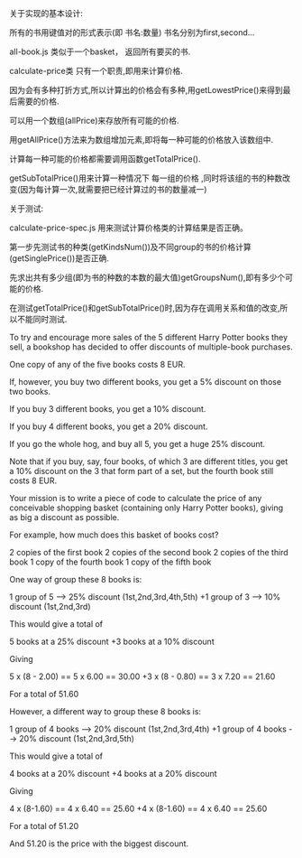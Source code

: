 关于实现的基本设计:

所有的书用键值对的形式表示(即 书名:数量) 书名分别为first,second...

all-book.js 类似于一个basket， 返回所有要买的书.

calculate-price类 只有一个职责,即用来计算价格.

因为会有多种打折方式,所以计算出的价格会有多种,用getLowestPrice()来得到最后需要的价格.

可以用一个数组(allPrice)来存放所有可能的价格.

用getAllPrice()方法来为数组增加元素,即将每一种可能的价格放入该数组中.

计算每一种可能的价格都需要调用函数getTotalPrice().

getSubTotalPrice()用来计算一种情况下 每一组的价格 ,同时将该组的书的种数改变(因为每计算一次,就需要把已经计算过的书的数量减一)

关于测试:

calculate-price-spec.js 用来测试计算价格类的计算结果是否正确。

第一步先测试书的种类(getKindsNum())及不同group的书的价格计算(getSinglePrice())是否正确.

先求出共有多少组(即为书的种数的本数的最大值)getGroupsNum(),即有多少个可能的价格.

在测试getTotalPrice()和getSubTotalPrice()时,因为存在调用关系和值的改变,所以不能同时测试.

To try and encourage more sales of the 5 different Harry Potter books they sell, a bookshop has decided to offer discounts of multiple-book purchases.

One copy of any of the five books costs 8 EUR.

If, however, you buy two different books, you get a 5% discount on those two books.

If you buy 3 different books, you get a 10% discount.

If you buy 4 different books, you get a 20% discount.

If you go the whole hog, and buy all 5, you get a huge 25% discount.

Note that if you buy, say, four books, of which 3 are different titles, you get a 10% discount on the 3 that form part of a set, but the fourth book still costs 8 EUR.

Your mission is to write a piece of code to calculate the price of any conceivable shopping basket (containing only Harry Potter books), giving as big a discount as possible.

For example, how much does this basket of books cost?

2 copies of the first book
2 copies of the second book
2 copies of the third book
1 copy of the fourth book
1 copy of the fifth book

One way of group these 8 books is:

 1 group of 5 --> 25% discount (1st,2nd,3rd,4th,5th)
+1 group of 3 --> 10% discount (1st,2nd,3rd)

This would give a total of

 5 books at a 25% discount
+3 books at a 10% discount

Giving

 5 x (8 - 2.00) == 5 x 6.00 == 30.00
+3 x (8 - 0.80) == 3 x 7.20 == 21.60

For a total of 51.60

However, a different way to group these 8 books is:

 1 group of 4 books --> 20% discount  (1st,2nd,3rd,4th)
+1 group of 4 books --> 20% discount  (1st,2nd,3rd,5th)

This would give a total of

 4 books at a 20% discount
+4 books at a 20% discount

Giving

 4 x (8-1.60) == 4 x 6.40 == 25.60
+4 x (8-1.60) == 4 x 6.40 == 25.60

For a total of 51.20

And 51.20 is the price with the biggest discount.
